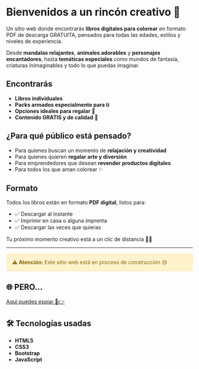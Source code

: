 # Bienvenidos a un rincón creativo 🎨

Un sitio web donde encontrarás **libros digitales para colorear** en formato PDF de descarga GRATUITA, pensados para todas las edades, estilos y niveles de experiencia.

Desde **mandalas relajantes**, **animales adorables** y **personajes encantadores**, hasta **temáticas especiales** como mundos de fantasía, criaturas inimaginables y todo lo que puedas imaginar.

## Encontrarás

- **Libros individuales**
- **Packs armados especialmente para ti**
- **Opciones ideales para regalar** 🎁
- **Contenido GRATIS y de calidad** 🌟

## ¿Para qué público está pensado?

- Para quienes buscan un momento de **relajación y creatividad**
- Para quienes quieren **regalar arte y diversión**
- Para emprendedores que desean **revender productos digitales**
- Para todos los que aman colorear ✨

## Formato

Todos los libros están en formato **PDF digital**, listos para:
- ✅ Descargar al instante
- ✅ Imprimir en casa o alguna imprenta
- ✅ Descargar las veces que quieras

Tu próximo momento creativo está a un clic de distancia 🎨✨

---

<div style="padding: 15px; background-color: #fff3cd; border: 1px solid #ffeeba; border-radius: 5px; color: #856404;">
  <strong>⚠️ Atención:</strong> Este sitio web está en proceso de construcción 😢
</div>

## 🌐 PERO...

[Aquí puedes espíar 🧐👉](https://cintiaalfaro29.github.io/pawport_web/)

## 🛠️ Tecnologías usadas

- **HTML5**
- **CSS3**
- **Bootstrap**
- **JavaScript**
